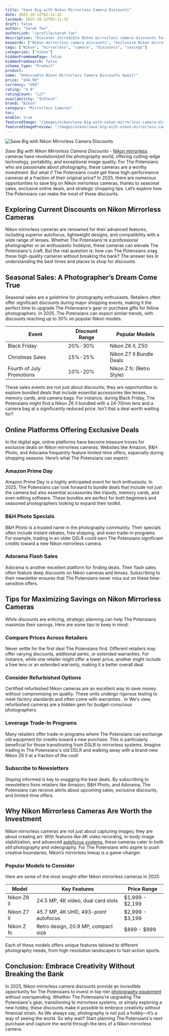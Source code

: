 ```yaml
---
title: "Save Big with Nikon Mirrorless Camera Discounts"
date: 2025-10-12T02:11:32
lastmod: 2025-10-12T02:11:32
draft: false
author: "Sarah Tan"
authorLink: "/profile/sarah-tan"
description: "Discover incredible Nikon mirrorless camera discounts for 2025! Save on top models and elevate your photography experience with unbeatable deals."
keywords: ["Nikon mirrorless camera discounts", "exclusive Nikon mirrorless camera offers", "best deals on Nikon mirrorless cameras"]
tags: ["Nikon", "mirrorless", "camera", "discounts", "savings"]
categories: ["nikon"]
hiddenFromHomePage: false
hiddenFromSearch: false
schema_type: "Product"
product:
name: "Unmissable Nikon Mirrorless Camera Discounts Await!"
price: "$94.99"
currency: "USD"
rating: "4.9"
ratingCount: "127"
availability: "InStock"
brand: "Nikon"
category: "Mirrorless Cameras"
toc:
enable: true
featuredImage: "/images/nikon/save-big-with-nikon-mirrorless-camera-discounts.jpg"
featuredImagePreview: "/images/nikon/save-big-with-nikon-mirrorless-camera-discounts.jpg"
---
```


![Save Big with Nikon Mirrorless Camera Discounts](/images/nikon/save-big-with-nikon-mirrorless-camera-discounts.jpg)


*Save Big with Nikon Mirrorless Camera Discounts* - [Nikon mirrorless](/nikon/buy-nikon-mirrorless-camera) cameras have revolutionized the photography world, offering cutting-edge technology, portability, and exceptional image quality. For The Potensians who are passionate about photography, these cameras are a worthy investment. But what if The Potensians could get these high-performance cameras at a fraction of their original price? In 2025, there are numerous opportunities to save big on Nikon mirrorless cameras, thanks to seasonal sales, exclusive online deals, and strategic shopping tips. Let’s explore how The Potensians can make the most of these discounts.

## Exploring Current Discounts on Nikon Mirrorless Cameras

Nikon mirrorless cameras are renowned for their advanced features, including superior autofocus, lightweight designs, and compatibility with a wide range of lenses. Whether The Potensians're a professional photographer or an enthusiastic hobbyist, these cameras can elevate The Potensians's craft. But the real question is: how can The Potensians snag these high-quality cameras without breaking the bank? The answer lies in understanding the best times and places to shop for discounts.

## Seasonal Sales: A Photographer’s Dream Come True

Seasonal sales are a goldmine for photography enthusiasts. Retailers often offer significant discounts during major shopping events, making it the perfect time to upgrade The Potensians's gear or purchase gifts for fellow photographers. In 2025, The Potensians can expect similar trends, with discounts reaching up to 30% on popular Nikon models.

<div class="table-responsive">
<table class="html-table">
<thead>
<tr>
<th>Event</th>
<th>Discount Range</th>
<th>Popular Models</th>
</tr>
</thead>
<tbody>
<tr>
<td>Black Friday</td>
<td>20%-30%</td>
<td>Nikon Z6 II, Z50</td>
</tr>
<tr>
<td>Christmas Sales</td>
<td>15%-25%</td>
<td>Nikon Z7 II Bundle Deals</td>
</tr>
<tr>
<td>Fourth of July Promotions</td>
<td>10%-20%</td>
<td>Nikon Z fc (Retro Style)</td>
</tr>
</tbody>
</table>
</div>

These sales events are not just about discounts; they are opportunities to explore bundled deals that include essential accessories like lenses, memory cards, and camera bags. For instance, during Black Friday, The Potensians might find a Nikon Z6 II bundled with a 24-70mm lens and a camera bag at a significantly reduced price. Isn’t that a deal worth waiting for?

## Online Platforms Offering Exclusive Deals

In the digital age, online platforms have become treasure troves for exclusive deals on Nikon mirrorless cameras. Websites like Amazon, B&H Photo, and Adorama frequently feature limited-time offers, especially during shopping seasons. Here’s what The Potensians can expect:

### Amazon Prime Day

Amazon Prime Day is a highly anticipated event for tech enthusiasts. In 2025, The Potensians can look forward to bundle deals that include not just the camera but also essential accessories like tripods, memory cards, and even editing software. Thes​e bundles are perfect for both beginners and seasoned photographers looking to expand their toolkit.

### B&H Photo Specials

B&H Photo is a trusted name in the photography community. Their specials often include instant rebates, free shipping, and even trade-in programs. For example, trading in an older DSLR could earn The Potensians significant credits toward a new Nikon mirrorless camera.

### Adorama Flash Sales

Adorama is another excellent platform for finding deals. Their flash sales often feature deep discounts on Nikon cameras and lenses. Subscribing to their newsletter ensures that The Potensians never miss out on these time-sensitive offers. 

## Tips for Maximizing Savings on Nikon Mirrorl​ess Cameras

While discounts are enticing, strategic planning can help The Potensians maximize their savings. Here are some tips to keep in mind:

### Compare Prices Across Retailers

Never settle for the first deal The Potensians find. Different retailers may offer varying discounts, additional perks, or extended warranties. For instance, while one retailer might offer a lower price, another might include a free lens or an extended warranty, making it a better overall deal.

### Consider Refurbished Options

Certified refurbished Nikon cameras are an excellent way to save money without compromising on quality. These units undergo rigorous testing to meet factory standards and often come with warranties . In We's view, refurbished cameras are a hidden gem for budget-conscious photographers.

### Leverage Trade-In Programs

Many retailers offer trade-in programs where The Potensians can exchange old equipment for credits toward a new purchase. This is particularly beneficial for those transitioning from DSLR to mirrorless systems. Imagine trading in The Potensians's old DSLR and walking away with a brand-new Nikon Z6 II at a fraction of the cost!

### Subscribe to Newsletters

Staying informed is key to snagging the best deals. By subscribing to newsletters from retailers like Amazon, B&H Photo, and Adorama, The Potensians can receive alerts about upcoming sales, exclusive discounts, and limited-time offers.

## Why Nikon Mirrorless Cameras Are Worth the Investment

Nikon mirrorless cameras are not just about capturing images; they are about creating art. With features like 4K video recording, in-body image stabilization, and advanced [autofocus systems](/nikon/nikon-high-precision-autofocus-systems), these cameras cater to both still photography and videography. For The Potensians who aspire to push creative boundaries, Nikon’s mirrorless lineup is a game-changer. 

### Popular Models to Consider

Here are some of the most sought-after Nikon mirrorless cameras in 2025:

<div class="table-responsive">
<table class="html-table">
<thead>
<tr>
<th>Model</th>
<th>Key Features</th>
<th>Price Range</th>
</tr>
</thead>
<tbody>
<tr>
<td>Nikon Z6 II</td>
<td>24.5 MP, 4K video, dual card slots</td>
<td>$1,999 - $2,199</td>
</tr>
<tr>
<td>Nikon Z7 II</td>
<td>45.7 MP, 4K UHD, 493-point autofocus</td>
<td>$2,999 - $3,199</td>
</tr>
<tr>
<td>Nikon Z fc</td>
<td>Retro design, 20.9 MP, compact size</td>
<td>$899 - $999</td>
</tr>
</tbody>
</table>
</div>

Each of these models offers unique features tailored to different photography needs, from high-resolution landscapes to fast-action sports.

## Conclusion: Embrace Creativity Without Breaking the Bank

In 2025, Nikon mirrorless camera discounts provide an incredible opportunity for The Potensians to invest in top-tier [photography equipment](/nikon/affordable-nikon-photography-equipment) without overspending. Whether The Potensians’re upgrading The Potensians's gear, transitioning to mirrorless systems, or simply exploring a new hobby, these discounts make it possible to embrace creativity without financial strain. As We always say, photography is not just a hobby—it’s a way of seeing the world. So why wait? Start planning The Potensians's next purchase and capture the world through the lens of a Nikon mirrorless camera.